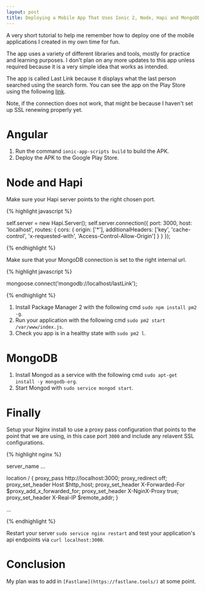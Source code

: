 ```yaml
---
layout: post
title: Deploying a Mobile App That Uses Ionic 2, Node, Hapi and MongoDB
---
```


A very short tutorial to help me remember how to deploy one of the mobile applications I created in my own time for fun. 

The app uses a variety of different libraries and tools, mostly for practice and learning purposes. I don't plan on any more updates to this app unless required because it is a very simple idea that works as intended.

The app is called Last Link because it displays what the last person searched using the search form. You can see the app on the Play Store using the following [link](https://play.google.com/store/apps/details?id=com.ntuanb.lastlink).

Note, if the connection does not work, that might be because I haven't set up SSL renewing properly yet.

# Angular

1. Run the command `ionic-app-scripts build` to build the APK.
1. Deploy the APK to the Google Play Store.

# Node and Hapi

Make sure your Hapi server points to the right chosen port.

{% highlight javascript %}

self.server = new Hapi.Server();
self.server.connection({
    port: 3000, 
    host: 'localhost',
    routes: {
        cors: {
            origin: ['*'],
            additionalHeaders: ['key', 'cache-control', 'x-requested-with', 'Access-Control-Allow-Origin']
        }
    }
});

{% endhighlight %}

Make sure that your MongoDB connection is set to the right internal url.

{% highlight javascript %}

mongoose.connect('mongodb://localhost/lastLink');

{% endhighlight %}

1. Install Package Manager 2 with the following cmd `sudo npm install pm2 -g`.
1. Run your application with the following cmd `sudo pm2 start /var/www/index.js`.
1. Check you app is in a healthy state with `sudo pm2 l`.

# MongoDB

1. Install Mongod as a service with the following cmd `sudo apt-get install -y mongodb-org`.
1. Start Mongod with `sudo service mongod start`.

# Finally
Setup your Nginx install to use a proxy pass configuration that points to the point that we are using, in this case port `3000` and include any relavent SSL configurations.

{% highlight nginx %}

server_name ...

location / {
    proxy_pass http://localhost:3000;
    proxy_redirect off;
    proxy_set_header Host $http_host;
    proxy_set_header X-Forwarded-For $proxy_add_x_forwarded_for;
    proxy_set_header X-NginX-Proxy true;
    proxy_set_header X-Real-IP $remote_addr;
}

...

{% endhighlight %}

Restart your server `sudo service nginx restart` and test your application's api endpoints via `curl localhost:3000`.

# Conclusion

My plan was to add in `[Fastlane](https://fastlane.tools/)` at some point.